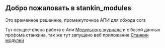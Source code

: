 ## Добро пожаловать в stankin_modules

Это временное решенние, промежуточное АПИ для обхода cors

Тут осуществлена работа с Апи [Модульного журнала](https://github.com/stankin/mj) и с базой данных профома станкина, так же тут запущено веб приложание [Станкин модулей](https://github.com/Karim90403/stankin_modules)